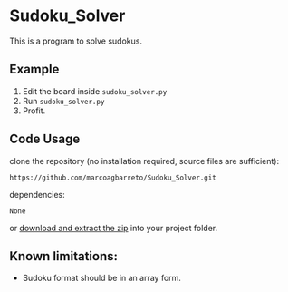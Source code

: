 # Sudoku_Solver
This is a program to solve sudokus.

## Example

1. Edit the board inside ```sudoku_solver.py```
2. Run ```sudoku_solver.py```
3. Profit.

## Code Usage

clone the repository (no installation required, source files are sufficient):
        
    https://github.com/marcoagbarreto/Sudoku_Solver.git

dependencies:

    None

or [download and extract the zip](https://github.com/marcoagbarreto/Sudoku_Solver/archive/master.zip) into your project folder.

## Known limitations:
* Sudoku format should be in an array form.
